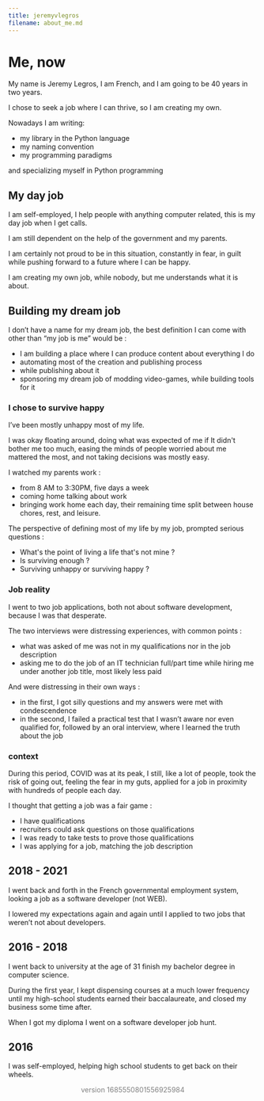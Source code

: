 ```yaml
---
title: jeremyvlegros
filename: about_me.md
---
```


<div id="about_me">

 <div id="preface">

  <h1 id="title"> Me, now </h1>

   <!-- <hr class="hr_h1"> -->

   <p>My name is Jeremy Legros, I am French, and I am going to be 40 years in two years.</p>

   <p>I chose to seek a job where I can thrive, so I am creating my own.</p>

   Nowadays I am writing:
   <ul>
    <li>my library in the Python language</li>
    <li>my naming convention</li>
    <li>my programming paradigms</li>
   </ul>
   <p> and specializing myself in Python programming</p>

 </div>

<!-- <h1>  Where I am today </h1> -->

<!-- <div id="where_I_am_today"> -->


<!-- <hr class="hr_h1"> -->

<div id="day_job">

<h2> My day job </h2>



   <p>I am self-employed, I help people with anything computer related, this is my day job when I get calls.</p>

   <p>I am still dependent on the help of the government and my parents.</p>

   <p>I am certainly not proud to be in this situation, constantly in fear, in guilt while pushing forward to a future where I can be happy.</p>

   <p>I am creating my own job, while nobody, but me understands what it is about.</p>

 </div>


<div id="dream_job">

<h2> Building my dream job </h2>

 <p>I don’t have a name for my dream job, the best definition I can come with other than “my job is me” would be : </p>

   <ul>
     <li> I am building a place where I can produce content about everything I do</li>
     <li> automating most of the creation and publishing process </li>
     <li> while publishing about it</li>
     <li> sponsoring my dream job of modding video-games, while building tools for it</li>
   </ul>

</div>

<div id="happy">
<h3> I chose to survive happy </h3>


<p>I’ve been mostly unhappy most of my life.</p>

<p>I was okay floating around, doing what was expected of me if It didn't bother me too much, easing the minds of people worried about me mattered the most, and not taking decisions was mostly easy.</p>

<p>I watched my parents work :</p>

<ul>
  <li>from 8 AM to 3:30PM, five days a week</li>

  <li>coming home talking about work</li>

  <li>bringing work home each day, their remaining time split between house chores, rest, and leisure.</li>

</ul>

<p>The perspective of defining most of my life by my job, prompted serious questions :</p>

<ul>
  <li> What's the point of living a life that's not mine ?</li>
  <li> Is surviving enough ? </li>
  <li> Surviving unhappy or surviving happy ? </li>
</ul>

</div>

<!-- <h1> Where I come from </h1> -->

<!-- <div id="where_I_come_from"> -->
<div id="job_reality">

 <h3> Job reality </h3>

 <p>I went to two job applications, both not about software development, because I was that desperate.</p>

 <p>The two interviews were distressing experiences, with common points :</p>

 <ul>

  <li>what was asked of me was not in my qualifications nor in the job description</li>

  <li>asking me to do the job of an IT technician full/part time while hiring me under another job title, most likely less paid</li>

 </ul>

 <p>And were distressing in their own ways :</p>

 <ul>

  <li>in the first, I got silly questions and my answers were met with condescendence</li>

  <li>in the second, I failed a practical test that I wasn’t aware nor even qualified for, followed by an oral interview, where I learned the truth about the job </li>

 </ul></div>
<div id="context">

 <h3> context </h3>

 <p>During this period, COVID was at its peak, I still, like a lot of people, took the risk of going out, feeling the fear in my guts, applied for a job in proximity with hundreds of people each day.</p>

 <p>I thought that getting a job was a fair game :</p>

 <ul>

   <li>I have qualifications</li>

   <li>recruiters could ask questions on those qualifications</li>

   <li>I was ready to take tests to prove those qualifications</li>

   <li>I was applying for a job, matching the job description</li>

 </ul></div>
<div id="date_2018_2021">

  <h2> 2018 - 2021 </h2>

  <p>I went back and forth in the French governmental employment system, looking a job as a software developer (not WEB).</p>

  <p>I lowered my expectations again and again until I applied to two jobs that weren’t not about developers.</p></div>

<div id="date_2016_2018">

 <h2> 2016 - 2018 </h2>

 <p>I went back to university at the age of 31 finish my bachelor degree in computer science.</p>

 <p>During the first year, I kept dispensing courses at a much lower frequency until my high-school students earned their baccalaureate, and closed my business some time after.</p>

 <p>When I got my diploma I went on a software developer job hunt.</p></div>
<div id="date_2016">


 <!-- <hr class="hr_h1"> -->


 <h2> 2016 </h2>

 <p>I was self-employed, helping high school students to get back on their wheels.</p></div>

<p style="color:gray;text-align: center;">version 1685550801556925984</p>

</div>
